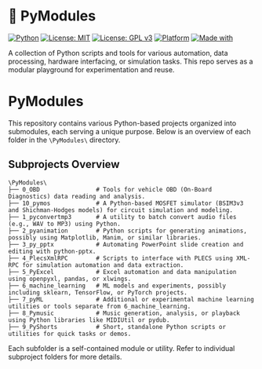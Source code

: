 # 🐍 PyModules

[![Python](https://img.shields.io/badge/code-Python-3776AB?style=flat&logo=python)](https://www.python.org/)
[![License: MIT](https://img.shields.io/badge/license-MIT-green.svg)](LICENSE)
[![License: GPL v3](https://img.shields.io/badge/License-GPLv3-blue.svg)](https://www.gnu.org/licenses/gpl-3.0)
[![Platform](https://img.shields.io/badge/platform-cross--platform-lightgrey)]()
[![Made with](https://img.shields.io/badge/made%20with-love-red)]()

A collection of Python scripts and tools for various automation, data processing, hardware interfacing, or simulation tasks. This repo serves as a modular playground for experimentation and reuse.

# PyModules

This repository contains various Python-based projects organized into submodules, each serving a unique purpose. Below is an overview of each folder in the `\PyModules\` directory.

## Subprojects Overview

```
\PyModules\
├── 0_OBD                # Tools for vehicle OBD (On-Board Diagnostics) data reading and analysis.
├── 10_pymos             # A Python-based MOSFET simulator (BSIM3v3 and Shichman-Hodges models) for circuit simulation and modeling.
├── 1_pyconvertmp3       # A utility to batch convert audio files (e.g., WAV to MP3) using Python.
├── 2_pyanimation        # Python scripts for generating animations, possibly using Matplotlib, Manim, or similar libraries.
├── 3_py_pptx            # Automating PowerPoint slide creation and editing with python-pptx.
├── 4_PlecsXmlRPC        # Scripts to interface with PLECS using XML-RPC for simulation automation and data extraction.
├── 5_PyExcel            # Excel automation and data manipulation using openpyxl, pandas, or xlwings.
├── 6_machine_learning   # ML models and experiments, possibly including sklearn, TensorFlow, or PyTorch projects.
├── 7_pyML               # Additional or experimental machine learning utilities or tools separate from 6_machine_learning.
├── 8_Pymusic            # Music generation, analysis, or playback using Python libraries like MIDIUtil or pydub.
├── 9_PyShorts           # Short, standalone Python scripts or utilities for quick tasks or demos.
```

Each subfolder is a self-contained module or utility. Refer to individual subproject folders for more details.



